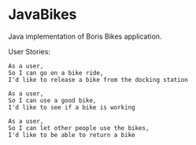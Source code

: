 # JavaBikes

Java implementation of Boris Bikes application.

User Stories:

```
As a user,
So I can go on a bike ride,
I'd like to release a bike from the docking station
```
```
As a user,
So I can use a good bike,
I'd like to see if a bike is working
```
```
As a user,
So I can let other people use the bikes,
I'd like to be able to return a bike
```